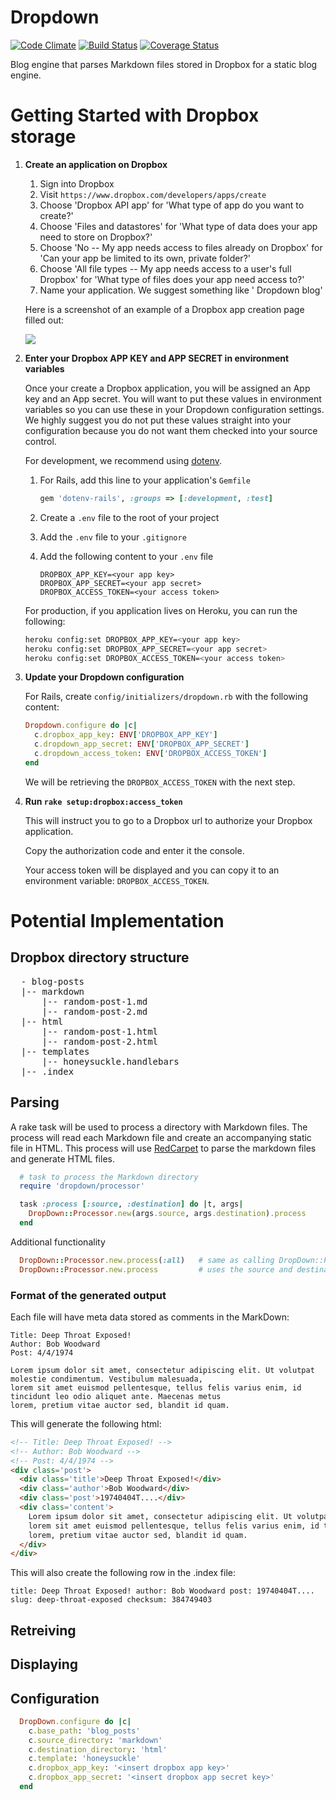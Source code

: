 Dropdown
========

[![Code Climate](https://codeclimate.com/github/brilliantfantastic/dropdown.png)](https://codeclimate.com/github/brilliantfantastic/dropdown)
[![Build Status](https://travis-ci.org/brilliantfantastic/dropdown.png?branch=master)](https://travis-ci.org/brilliantfantastic/dropdown)
[![Coverage Status](https://coveralls.io/repos/brilliantfantastic/dropdown/badge.png?branch=master)](https://coveralls.io/r/brilliantfantastic/dropdown?branch=master)

Blog engine that parses Markdown files stored in Dropbox for a static blog engine.

Getting Started with Dropbox storage
====================================

1. **Create an application on Dropbox**

    1. Sign into Dropbox
    1. Visit `https://www.dropbox.com/developers/apps/create`
    1. Choose 'Dropbox API app' for 'What type of app do you want to create?'
    1. Choose 'Files and datastores' for 'What type of data does your app need to store on Dropbox?'
    1. Choose 'No -- My app needs access to files already on Dropbox' for 'Can your app be limited to its own, private folder?'
    1. Choose 'All file types -- My app needs access to a user's full Dropbox' for 'What type of files does your app need access to?'
    1. Name your application. We suggest something like '<blog name> Dropdown blog'

    Here is a screenshot of an example of a Dropbox app creation page filled out:

    ![](https://dl.dropboxusercontent.com/u/987517/oss/Dropdown/README/dropbox-create-app.png)

1. **Enter your Dropbox APP KEY and APP SECRET in environment variables**

    Once your create a Dropbox application, you will be assigned an App key and an App secret. You will want to put these values in 
    environment variables so you can use these in your Dropdown configuration settings. We highly suggest you do not put these values 
    straight into your configuration because you do not want them checked into your source control.

    For development, we recommend using [dotenv](https://github.com/bkeepers/dotenv).

    1. For Rails, add this line to your application's `Gemfile`

        ```ruby
        gem 'dotenv-rails', :groups => [:development, :test]
        ```

    1. Create a `.env` file to the root of your project
    1. Add the `.env` file to your `.gitignore`
    1. Add the following content to your `.env` file

        ```
        DROPBOX_APP_KEY=<your app key>
        DROPBOX_APP_SECRET=<your app secret>
        DROPBOX_ACCESS_TOKEN=<your access token>
        ```

    For production, if you application lives on Heroku, you can run the following:

    ```sh
    heroku config:set DROPBOX_APP_KEY=<your app key>
    heroku config:set DROPBOX_APP_SECRET=<your app secret>
    heroku config:set DROPBOX_ACCESS_TOKEN=<your access token>
    ```

1. **Update your Dropdown configuration**

    For Rails, create `config/initializers/dropdown.rb` with the following content:

    ```ruby
    Dropdown.configure do |c|
      c.dropbox_app_key: ENV['DROPBOX_APP_KEY']
      c.dropdown_app_secret: ENV['DROPBOX_APP_SECRET']
      c.dropdown_access_token: ENV['DROPBOX_ACCESS_TOKEN']
    end
    ```

    We will be retrieving the `DROPBOX_ACCESS_TOKEN` with the next step.

1. **Run `rake setup:dropbox:access_token`**

    This will instruct you to go to a Dropbox url to authorize your Dropbox application.

    Copy the authorization code and enter it the console.

    Your access token will be displayed and you can copy it to an environment variable: `DROPBOX_ACCESS_TOKEN`.

Potential Implementation
========================

## Dropbox directory structure

<pre>
  - blog-posts
  |-- markdown
      |-- random-post-1.md
      |-- random-post-2.md
  |-- html
      |-- random-post-1.html
      |-- random-post-2.html
  |-- templates
      |-- honeysuckle.handlebars
  |-- .index
</pre>

## Parsing

A rake task will be used to process a directory with Markdown files. The process will read each Markdown file and create an accompanying static file in HTML. This process will use [RedCarpet](https://github.com/vmg/redcarpet) to parse the markdown files and generate HTML files.

```ruby
  # task to process the Markdown directory
  require 'dropdown/processor'

  task :process [:source, :destination] do |t, args|
    DropDown::Processor.new(args.source, args.destination).process
  end
```

Additional functionality

```ruby
  DropDown::Processor.new.process(:all)   # same as calling DropDown::Processor.new.process
  DropDown::Processor.new.process         # uses the source and destination directories specified in the configuration
```

### Format of the generated output

Each file will have meta data stored as comments in the MarkDown:

```
Title: Deep Throat Exposed!
Author: Bob Woodward
Post: 4/4/1974

Lorem ipsum dolor sit amet, consectetur adipiscing elit. Ut volutpat molestie condimentum. Vestibulum malesuada, 
lorem sit amet euismod pellentesque, tellus felis varius enim, id tincidunt leo odio aliquet ante. Maecenas metus 
lorem, pretium vitae auctor sed, blandit id quam.
```

This will generate the following html:

```html
<!-- Title: Deep Throat Exposed! -->
<!-- Author: Bob Woodward -->
<!-- Post: 4/4/1974 -->
<div class='post'>
  <div class='title'>Deep Throat Exposed!</div>
  <div class='author'>Bob Woodward</div>
  <div class='post'>19740404T....</div>
  <div class='content'>
    Lorem ipsum dolor sit amet, consectetur adipiscing elit. Ut volutpat molestie condimentum. Vestibulum malesuada, 
    lorem sit amet euismod pellentesque, tellus felis varius enim, id tincidunt leo odio aliquet ante. Maecenas metus 
    lorem, pretium vitae auctor sed, blandit id quam.
  </div>
</div>
```

This will also create the following row in the .index file:

```
title: Deep Throat Exposed! author: Bob Woodward post: 19740404T.... slug: deep-throat-exposed checksum: 384749403
```

## Retreiving

## Displaying

## Configuration

```ruby
  DropDown.configure do |c|
    c.base_path: 'blog_posts'
    c.source_directory: 'markdown'
    c.destination_directory: 'html'
    c.template: 'honeysuckle'
    c.dropbox_app_key: '<insert dropbox app key>'
    c.dropbox_app_secret: '<insert dropbox app secret key>'
  end
```


